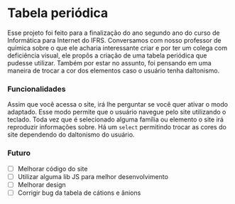 # Tabela periódica

Esse projeto foi feito para a finalização do ano segundo ano do curso de Informática para Internet do IFRS.
Conversamos com nosso professor de química sobre o que ele acharia interessante criar e por ter um colega com deficiência visual, ele propôs a criação de uma tabela periódica que pudesse utilizar.
Também por estar no assunto, foi pensando em uma maneira de trocar a cor dos elementos caso o usuário tenha daltonismo.

### Funcionalidades

Assim que você acessa o site, irá lhe perguntar se você quer ativar o modo adaptado. Esse modo permite que o usuário navegue pelo site utilizando o teclado.
Toda vez que é selecionado alguma família ou elemento o site irá reproduzir informações sobre.
Há um `select` permitindo trocar as cores do site dependendo do daltonismo do usuário.

### Futuro

- [ ] Melhorar código do site
- [ ] Utilizar alguma lib JS para melhor desenvolvimento
- [ ] Melhorar design
- [ ] Corrigir bug da tabela de cátions e ânions
